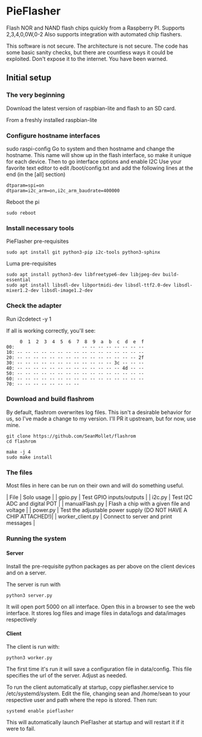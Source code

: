 # PieFlasher
Flash NOR and NAND flash chips quickly from a Raspberry PI. Supports 2,3,4,0,0W,0-2
Also supports integration with automated chip flashers.

This software is not secure. The architecture is not secure. The code has some basic sanity checks, but there are countless ways it could be exploited. Don't expose it to the internet. You have been warned.

## Initial setup

### The very beginning
Download the latest version of raspbian-lite and flash to an SD card.

From a freshly installed raspbian-lite

### Configure hostname interfaces
sudo raspi-config
Go to system and then hostname and change the hostname. This name will show up in the flash interface, so make it unique for each device.
Then to go interface options and enable I2C
Use your favorite text editor to edit /boot/config.txt and add the following lines at the end (in the [all] section)

```
dtparam=spi=on
dtparam=i2c_arm=on,i2c_arm_baudrate=400000

```

Reboot the pi 

```
sudo reboot
```

### Install necessary tools
PieFlasher pre-requisites
```
sudo apt install git python3-pip i2c-tools python3-sphinx
```

Luma pre-requisites
```
sudo apt install python3-dev libfreetype6-dev libjpeg-dev build-essential
sudo apt install libsdl-dev libportmidi-dev libsdl-ttf2.0-dev libsdl-mixer1.2-dev libsdl-image1.2-dev
```

### Check the adapter
Run i2cdetect -y 1

If all is working correctly, you'll see:
```
     0  1  2  3  4  5  6  7  8  9  a  b  c  d  e  f
00:                         -- -- -- -- -- -- -- --
10: -- -- -- -- -- -- -- -- -- -- -- -- -- -- -- --
20: -- -- -- -- -- -- -- -- -- -- -- -- -- -- -- 2f
30: -- -- -- -- -- -- -- -- -- -- -- -- 3c -- -- --
40: -- -- -- -- -- -- -- -- -- -- -- -- -- 4d -- --
50: -- -- -- -- -- -- -- -- -- -- -- -- -- -- -- --
60: -- -- -- -- -- -- -- -- -- -- -- -- -- -- -- --
70: -- -- -- -- -- -- -- --
```

### Download and build flashrom

By default, flashrom overwrites log files. This isn't a desirable behavior for us, so I've made a change to my version. I'll PR it upstream, but for now, use mine.

```
git clone https://github.com/SeanMollet/flashrom
cd flashrom

make -j 4
sudo make install
```

### The files

Most files in here can be run on their own and will do something useful.


| File | Solo usage |
| gpio.py | Test GPIO inputs/outputs |
| i2c.py | Test I2C ADC and digital POT |
| manualFlash.py | Flash a chip with a given file and voltage |
| power.py | Test the adjustable power supply (DO NOT HAVE A CHIP ATTACHED!)|
| worker_client.py | Connect to server and print messages |

### Running the system

#### Server

Install the pre-requisite python packages as per above on the client devices and on a server. 

The server is run with 

```
python3 server.py
```

It will open port 5000 on all interface. Open this in a browser to see the web interface. It stores log files and image files in data/logs and data/images respectively

#### Client

The client is run with:

```
python3 worker.py
```

The first time it's run it will save a configuration file in data/config. This file specifies the url of the server. Adjust as needed. 

To run the client automatically at startup, copy pieflasher.service to /etc/systemd/system. Edit the file, changing sean and /home/sean to your respective user and path where the repo is stored. Then run:

```
systemd enable pieflasher
```

This will automatically launch PieFlasher at startup and will restart it if it were to fail.
